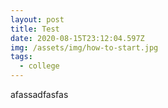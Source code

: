 ```yaml
---
layout: post
title: Test
date: 2020-08-15T23:12:04.597Z
img: /assets/img/how-to-start.jpg
tags:
  - college
---
```

afassadfasfas